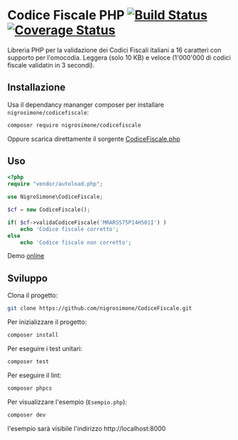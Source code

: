 Codice Fiscale PHP [![Build Status](https://app.travis-ci.com/nigrosimone/codice-fiscale.svg?branch=master)](https://app.travis-ci.com/nigrosimone/codice-fiscale) [![Coverage Status](https://coveralls.io/repos/github/nigrosimone/CodiceFiscale/badge.svg?branch=master)](https://coveralls.io/github/nigrosimone/CodiceFiscale?branch=master)
=============

Libreria PHP per la validazione dei Codici Fiscali italiani a 16 caratteri con supporto per l'omocodia. Leggera (solo 10 KB) e veloce (1'000'000 di codici fiscale validatin in 3 secondi).

## Installazione
Usa il dependancy mananger composer per installare `nigrosimone/codicefiscale`:
```bash
composer require nigrosimone/codicefiscale
```
Oppure scarica direttamente il sorgente [CodiceFiscale.php](https://github.com/nigrosimone/codice-fiscale/blob/master/src/CodiceFiscale.php)

## Uso

```php
<?php
require "vendor/autoload.php";

use NigroSimone\CodiceFiscale;

$cf = new CodiceFiscale();

if( $cf->validaCodiceFiscale('MRARSS75P14H501I') )
    echo 'Codice fiscale corretto';
else
    echo 'Codice fiscale non corretto';
```

Demo [online](https://phpsandbox.io/e/x/h1r2e)

## Sviluppo

Clona il progetto:
```bash
git clone https://github.com/nigrosimone/CodiceFiscale.git
```

Per inizializzare il progetto:
```bash
composer install
```

Per eseguire i test unitari:
```bash
composer test
```

Per eseguire il lint:
```bash
composer phpcs
```

Per visualizzare l'esempio (`Esempio.php`):
```bash
composer dev
```
l'esempio sarà visibile l'indirizzo http://localhost:8000
